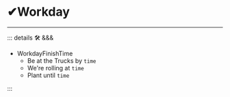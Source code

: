 # ✔<labos>Workday</labos>

---

<!-- =================================================== -->
<!-- =================================================== -->
<!-- =================================================== -->
<!-- =================================================== -->
<!-- =================================================== -->
::: details 🛠 <dev>&&&</dev>

- WorkdayFinishTime
    - Be at the Trucks by `time`
    - We're rolling at `time`
    - Plant until `time`

:::
